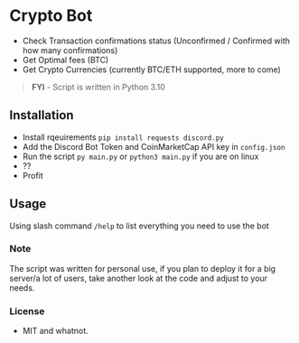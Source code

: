 # Crypto Bot
- Check Transaction confirmations status (Unconfirmed / Confirmed with how many confirmations)
- Get Optimal fees (BTC)
- Get Crypto Currencies (currently BTC/ETH supported, more to come)

> **FYI** - Script is written in Python 3.10

## Installation
- Install rqeuirements ``pip install requests discord.py``
- Add the Discord Bot Token and CoinMarketCap API key in ``config.json``
- Run the script ``py main.py`` or ``python3 main.py`` if you are on linux
- ??
- Profit


## Usage
Using slash command ``/help`` to list everything you need to use the bot



### Note

The script was written for personal use, if you plan to deploy it for a big server/a lot of users, take another look at the code and adjust to your needs.

### License
 
- MIT and whatnot.
